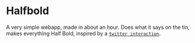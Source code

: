# Halfbold

A very simple webapp, made in about an hour. Does what it says on the tin, makes everything Half Bold, inspired by a [`twitter interaction`](https://twitter.com/bradyjhenry/status/1528751837330870272).